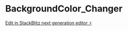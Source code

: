 # BackgroundColor_Changer

[Edit in StackBlitz next generation editor ⚡️](https://stackblitz.com/~/github.com/Aditya-1510/BackgroundColor_Changer)
